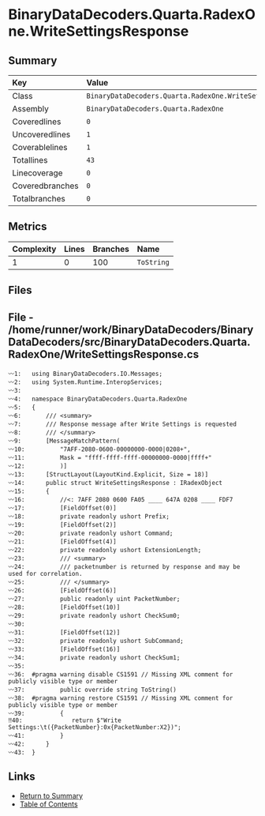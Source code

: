 ﻿# BinaryDataDecoders.Quarta.RadexOne.WriteSettingsResponse

## Summary

| Key             | Value                                                      |
| :-------------- | :--------------------------------------------------------- |
| Class           | `BinaryDataDecoders.Quarta.RadexOne.WriteSettingsResponse` |
| Assembly        | `BinaryDataDecoders.Quarta.RadexOne`                       |
| Coveredlines    | `0`                                                        |
| Uncoveredlines  | `1`                                                        |
| Coverablelines  | `1`                                                        |
| Totallines      | `43`                                                       |
| Linecoverage    | `0`                                                        |
| Coveredbranches | `0`                                                        |
| Totalbranches   | `0`                                                        |

## Metrics

| Complexity | Lines | Branches | Name       |
| :--------- | :---- | :------- | :--------- |
| 1          | 0     | 100      | `ToString` |

## Files

## File - /home/runner/work/BinaryDataDecoders/BinaryDataDecoders/src/BinaryDataDecoders.Quarta.RadexOne/WriteSettingsResponse.cs

```CSharp
〰1:   using BinaryDataDecoders.IO.Messages;
〰2:   using System.Runtime.InteropServices;
〰3:   
〰4:   namespace BinaryDataDecoders.Quarta.RadexOne
〰5:   {
〰6:       /// <summary>
〰7:       /// Response message after Write Settings is requested
〰8:       /// </summary>
〰9:       [MessageMatchPattern(
〰10:          "7AFF-2080-0600-00000000-0000|0208+",
〰11:          Mask = "ffff-ffff-ffff-00000000-0000|ffff+"
〰12:          )]
〰13:      [StructLayout(LayoutKind.Explicit, Size = 18)]
〰14:      public struct WriteSettingsResponse : IRadexObject
〰15:      {
〰16:          //<: 7AFF 2080 0600 FA05 ____ 647A 0208 ____ FDF7
〰17:          [FieldOffset(0)]
〰18:          private readonly ushort Prefix;
〰19:          [FieldOffset(2)]
〰20:          private readonly ushort Command;
〰21:          [FieldOffset(4)]
〰22:          private readonly ushort ExtensionLength;
〰23:          /// <summary>
〰24:          /// packetnumber is returned by response and may be used for correlation.
〰25:          /// </summary>
〰26:          [FieldOffset(6)]
〰27:          public readonly uint PacketNumber;
〰28:          [FieldOffset(10)]
〰29:          private readonly ushort CheckSum0;
〰30:  
〰31:          [FieldOffset(12)]
〰32:          private readonly ushort SubCommand;
〰33:          [FieldOffset(16)]
〰34:          private readonly ushort CheckSum1;
〰35:  
〰36:  #pragma warning disable CS1591 // Missing XML comment for publicly visible type or member
〰37:          public override string ToString()
〰38:  #pragma warning restore CS1591 // Missing XML comment for publicly visible type or member
〰39:          {
‼40:              return $"Write Settings:\t({PacketNumber}:0x{PacketNumber:X2})";
〰41:          }
〰42:      }
〰43:  }
```

## Links

* [Return to Summary](Summary.md)
* [Table of Contents](../TOC.md)


